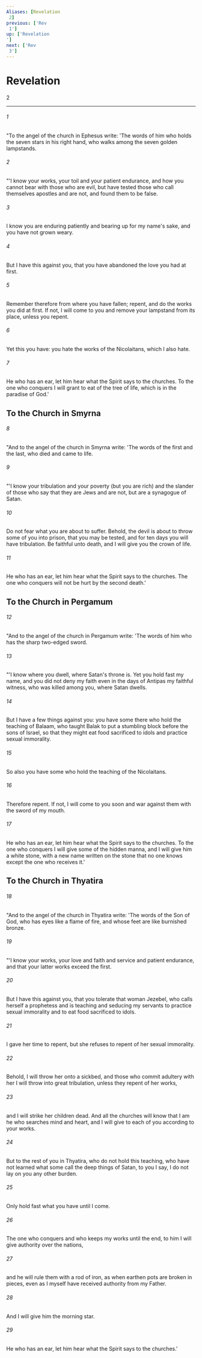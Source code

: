 ```yaml
---
Aliases: [Revelation 2]
previous: ['Rev 1']
up: ['Revelation']
next: ['Rev 3']
---
```

# Revelation 2

***
 

###### 1 
"To the angel of the church in Ephesus write: 'The words of him who holds the seven stars in his right hand, who walks among the seven golden lampstands.  

###### 2 
"'I know your works, your toil and your patient endurance, and how you cannot bear with those who are evil, but have tested those who call themselves apostles and are not, and found them to be false.  

###### 3 
I know you are enduring patiently and bearing up for my name's sake, and you have not grown weary.  

###### 4 
But I have this against you, that you have abandoned the love you had at first.  

###### 5 
Remember therefore from where you have fallen; repent, and do the works you did at first. If not, I will come to you and remove your lampstand from its place, unless you repent.  

###### 6 
Yet this you have: you hate the works of the Nicolaitans, which I also hate.  

###### 7 
He who has an ear, let him hear what the Spirit says to the churches. To the one who conquers I will grant to eat of the tree of life, which is in the paradise of God.'  ## To the Church in Smyrna  

###### 8 
"And to the angel of the church in Smyrna write: 'The words of the first and the last, who died and came to life.  

###### 9 
"'I know your tribulation and your poverty (but you are rich) and the slander of those who say that they are Jews and are not, but are a synagogue of Satan.  

###### 10 
Do not fear what you are about to suffer. Behold, the devil is about to throw some of you into prison, that you may be tested, and for ten days you will have tribulation. Be faithful unto death, and I will give you the crown of life.  

###### 11 
He who has an ear, let him hear what the Spirit says to the churches. The one who conquers will not be hurt by the second death.'  ## To the Church in Pergamum  

###### 12 
"And to the angel of the church in Pergamum write: 'The words of him who has the sharp two-edged sword.  

###### 13 
"'I know where you dwell, where Satan's throne is. Yet you hold fast my name, and you did not deny my faith even in the days of Antipas my faithful witness, who was killed among you, where Satan dwells.  

###### 14 
But I have a few things against you: you have some there who hold the teaching of Balaam, who taught Balak to put a stumbling block before the sons of Israel, so that they might eat food sacrificed to idols and practice sexual immorality.  

###### 15 
So also you have some who hold the teaching of the Nicolaitans.  

###### 16 
Therefore repent. If not, I will come to you soon and war against them with the sword of my mouth.  

###### 17 
He who has an ear, let him hear what the Spirit says to the churches. To the one who conquers I will give some of the hidden manna, and I will give him a white stone, with a new name written on the stone that no one knows except the one who receives it.'  ## To the Church in Thyatira  

###### 18 
"And to the angel of the church in Thyatira write: 'The words of the Son of God, who has eyes like a flame of fire, and whose feet are like burnished bronze.  

###### 19 
"'I know your works, your love and faith and service and patient endurance, and that your latter works exceed the first.  

###### 20 
But I have this against you, that you tolerate that woman Jezebel, who calls herself a prophetess and is teaching and seducing my servants to practice sexual immorality and to eat food sacrificed to idols.  

###### 21 
I gave her time to repent, but she refuses to repent of her sexual immorality.  

###### 22 
Behold, I will throw her onto a sickbed, and those who commit adultery with her I will throw into great tribulation, unless they repent of her works,  

###### 23 
and I will strike her children dead. And all the churches will know that I am he who searches mind and heart, and I will give to each of you according to your works.  

###### 24 
But to the rest of you in Thyatira, who do not hold this teaching, who have not learned what some call the deep things of Satan, to you I say, I do not lay on you any other burden.  

###### 25 
Only hold fast what you have until I come.  

###### 26 
The one who conquers and who keeps my works until the end, to him I will give authority over the nations,  

###### 27 
and he will rule them with a rod of iron, as when earthen pots are broken in pieces, even as I myself have received authority from my Father.  

###### 28 
And I will give him the morning star.  

###### 29 
He who has an ear, let him hear what the Spirit says to the churches.'
